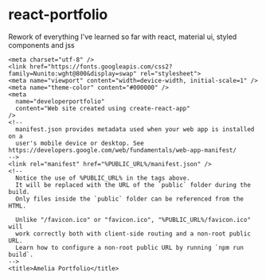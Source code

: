# react-portfolio
Rework of everything I've learned so far with react, material ui, styled components and jss

<!DOCTYPE html>
<html lang="en">
  <head>
  
    <meta charset="utf-8" />
    <link href="https://fonts.googleapis.com/css2?family=Nunito:wght@800&display=swap" rel="stylesheet">
    <meta name="viewport" content="width=device-width, initial-scale=1" />
    <meta name="theme-color" content="#000000" />
    <meta
      name="developerportfolio"
      content="Web site created using create-react-app"
    />
    <!--
      manifest.json provides metadata used when your web app is installed on a
      user's mobile device or desktop. See https://developers.google.com/web/fundamentals/web-app-manifest/
    -->
    <link rel="manifest" href="%PUBLIC_URL%/manifest.json" />
    <!--
      Notice the use of %PUBLIC_URL% in the tags above.
      It will be replaced with the URL of the `public` folder during the build.
      Only files inside the `public` folder can be referenced from the HTML.

      Unlike "/favicon.ico" or "favicon.ico", "%PUBLIC_URL%/favicon.ico" will
      work correctly both with client-side routing and a non-root public URL.
      Learn how to configure a non-root public URL by running `npm run build`.
    -->
    <title>Amelia Portfolio</title>
  </head>
  <body>
    <div id="root"></div>
    <!--
      This HTML file is a template.
      If you open it directly in the browser, you will see an empty page.

      You can add webfonts, meta tags, or analytics to this file.
      The build step will place the bundled scripts into the <body> tag.

      To begin the development, run `npm start` or `yarn start`.
      To create a production bundle, use `npm run build` or `yarn build`.
    -->
  </body>
</html>


